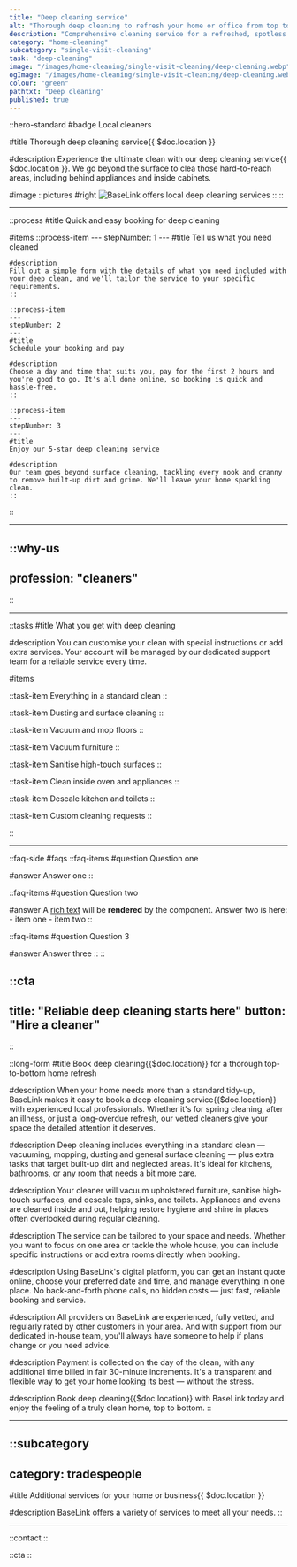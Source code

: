 ```yaml
---
title: "Deep cleaning service"
alt: "Thorough deep cleaning to refresh your home or office from top to bottom"
description: "Comprehensive cleaning service for a refreshed, spotless space"
category: "home-cleaning"
subcategory: "single-visit-cleaning"
task: "deep-cleaning"
image: "/images/home-cleaning/single-visit-cleaning/deep-cleaning.webp"
ogImage: "/images/home-cleaning/single-visit-cleaning/deep-cleaning.webp"
colour: "green"
pathtxt: "Deep cleaning"
published: true
---
```


::hero-standard
#badge
Local cleaners

#title
Thorough deep cleaning service{{ $doc.location }}

#description
Experience the ultimate clean with our deep cleaning service{{ $doc.location }}. We go beyond the surface to clea those hard-to-reach areas, including behind appliances and inside cabinets.

#image
    ::pictures
    #right
    ![BaseLink offers local deep cleaning services](/images/home-cleaning/single-visit-cleaning/deep-cleaning.webp)
    ::
::

---

::process
#title
Quick and easy booking for deep cleaning

#items
    ::process-item
    ---
    stepNumber: 1
    ---
    #title
    Tell us what you need cleaned

    #description
    Fill out a simple form with the details of what you need included with your deep clean, and we'll tailor the service to your specific requirements.
    ::
    
    ::process-item
    ---
    stepNumber: 2
    ---
    #title
    Schedule your booking and pay

    #description
    Choose a day and time that suits you, pay for the first 2 hours and you're good to go. It's all done online, so booking is quick and hassle-free.
    ::

    ::process-item
    ---
    stepNumber: 3
    ---
    #title
    Enjoy our 5-star deep cleaning service

    #description
    Our team goes beyond surface cleaning, tackling every nook and cranny to remove built-up dirt and grime. We'll leave your home sparkling clean.
    ::
::

---

::why-us
---
profession: "cleaners"
---
::

---

::tasks
#title
What you get with deep cleaning

#description
You can customise your clean with special instructions or add extra services. Your account will be managed by our dedicated support team for a reliable service every time.

#items

  ::task-item
  Everything in a standard clean
  ::

  ::task-item
  Dusting and surface cleaning
  ::

  ::task-item
  Vacuum and mop floors
  ::

  ::task-item
  Vacuum furniture
  ::

  ::task-item
  Sanitise high-touch surfaces
  ::
  
  ::task-item
  Clean inside oven and appliances
  ::

  ::task-item
  Descale kitchen and toilets
  ::

  ::task-item
  Custom cleaning requests
  ::


::

---

::faq-side
#faqs
  ::faq-items
  #question
  Question one

  #answer
  Answer one
  ::

  ::faq-items
  #question
  Question two

  #answer
  A [rich text](/services/commercial-cleaning) will be **rendered** by the component.
  Answer two is here:
    - item one
    - item two
  ::

  ::faq-items
  #question
  Question 3

  #answer
  Answer three
  ::
::

::cta
---
title: "Reliable deep cleaning starts here"
button: "Hire a cleaner"
---
::

::long-form
#title
Book deep cleaning{{$doc.location}} for a thorough top-to-bottom home refresh

#description
When your home needs more than a standard tidy-up, BaseLink makes it easy to book a deep cleaning service{{$doc.location}} with experienced local professionals. Whether it's for spring cleaning, after an illness, or just a long-overdue refresh, our vetted cleaners give your space the detailed attention it deserves.

#description
Deep cleaning includes everything in a standard clean — vacuuming, mopping, dusting and general surface cleaning — plus extra tasks that target built-up dirt and neglected areas. It's ideal for kitchens, bathrooms, or any room that needs a bit more care.

#description
Your cleaner will vacuum upholstered furniture, sanitise high-touch surfaces, and descale taps, sinks, and toilets. Appliances and ovens are cleaned inside and out, helping restore hygiene and shine in places often overlooked during regular cleaning.

#description
The service can be tailored to your space and needs. Whether you want to focus on one area or tackle the whole house, you can include specific instructions or add extra rooms directly when booking.

#description
Using BaseLink's digital platform, you can get an instant quote online, choose your preferred date and time, and manage everything in one place. No back-and-forth phone calls, no hidden costs — just fast, reliable booking and service.

#description
All providers on BaseLink are experienced, fully vetted, and regularly rated by other customers in your area. And with support from our dedicated in-house team, you'll always have someone to help if plans change or you need advice.

#description
Payment is collected on the day of the clean, with any additional time billed in fair 30-minute increments. It's a transparent and flexible way to get your home looking its best — without the stress.

#description
Book deep cleaning{{$doc.location}} with BaseLink today and enjoy the feeling of a truly clean home, top to bottom.
::

---

::subcategory
---
category: tradespeople
---
#title
Additional services for your home or business{{ $doc.location }}

#description
BaseLink offers a variety of services to meet all your needs.
::

---

::contact
::

::cta
::